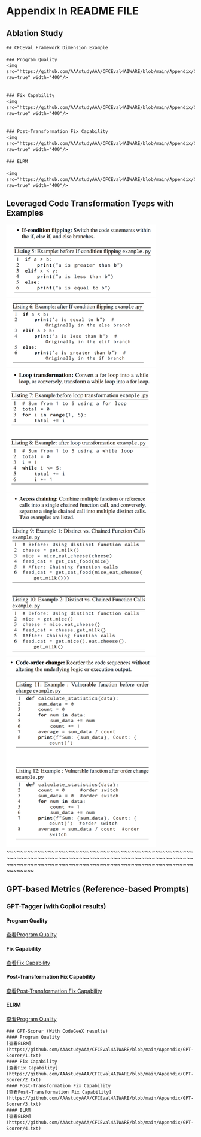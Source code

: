 # Appendix In README FILE

## Ablation Study
~~~~~~~~~~~~~~~~~~~~~~~~~~~~~~~~~~~~~~~~~~~~~~~~~~~~~~~~~~~~~~~~~~~~~~~~~~~~~~~~~~~~~~~~~~~~~~~~~~~~~~~~~~~~~~~~~~~~~~~~~~~~~~~~~~~~~~~~~~~~~~~~~~~~~~~~~~~~~~~~~~~~~~~~~~
## CFCEval Framework Dimension Example

### Program Quality
<img src="https://github.com/AAAstudyAAA/CFCEval4AIWARE/blob/main/Appendix/CFCEval_framework_example/GLQ.png?raw=true" width="400"/>


### Fix Capability
<img src="https://github.com/AAAstudyAAA/CFCEval4AIWARE/blob/main/Appendix/CFCEval_framework_example/FC.png?raw=true" width="400"/>


### Post-Transformation Fix Capability
<img src="https://github.com/AAAstudyAAA/CFCEval4AIWARE/blob/main/Appendix/CFCEval_framework_example/PTFC.png?raw=true" width="400"/>

### ELRM

<img src="https://github.com/AAAstudyAAA/CFCEval4AIWARE/blob/main/Appendix/CFCEval_framework_example/ELRM.png?raw=true" width="400"/>

~~~~~~~~~~~~~~~~~~~~~~~~~~~~~~~~~~~~~~~~~~~~~~~~~~~~~~~~~~~~~~~~~~~~~~~~~~~~~~~~~~~~~~~~~~~~~~~~~~~~~~~~~~~~~~~~~~~~~~~~~~~~~~~~~~~~~~~~~~~~~~~~~~~~~~~~~~~~~~~~~~~~~~~~~~
## Leveraged Code Transformation Tyeps with Examples
<img src="https://github.com/AAAstudyAAA/CFCEval4AIWARE/blob/main/Appendix/code_transformation/if.png?raw=true" width="400"/>
<img src="https://github.com/AAAstudyAAA/CFCEval4AIWARE/blob/main/Appendix/code_transformation/if2.png?raw=true" width="400"/>
<img src="https://github.com/AAAstudyAAA/CFCEval4AIWARE/blob/main/Appendix/code_transformation/loop.png?raw=true" width="400"/>
<img src="https://github.com/AAAstudyAAA/CFCEval4AIWARE/blob/main/Appendix/code_transformation/Chain.png?raw=true" width="400"/>
<img src="https://github.com/AAAstudyAAA/CFCEval4AIWARE/blob/main/Appendix/code_transformation/order1.png?raw=true" width="400"/>
<img src="https://github.com/AAAstudyAAA/CFCEval4AIWARE/blob/main/Appendix/code_transformation/order2.png?raw=true" width="400"/>
~~~~~~~~~~~~~~~~~~~~~~~~~~~~~~~~~~~~~~~~~~~~~~~~~~~~~~~~~~~~~~~~~~~~~~~~~~~~~~~~~~~~~~~~~~~~~~~~~~~~~~~~~~~~~~~~~~~~~~~~~~~~~~~~~~~~~~~~~~~~~~~~~~~~~~~~~~~~~~~~~~~~~~~~~~


## GPT-based Metrics (Reference-based Prompts)


### GPT-Tagger (with Copilot results)

#### Program Quality
[查看Program Quality](https://github.com/AAAstudyAAA/CFCEval4AIWARE/blob/main/Appendix/GPT-Tagger/1.txt)
#### Fix Capability
[查看Fix Capability](https://github.com/AAAstudyAAA/CFCEval4AIWARE/blob/main/Appendix/GPT-Tagger/2.txt)
#### Post-Transformation Fix Capability
[查看Post-Transformation Fix Capability](https://github.com/AAAstudyAAA/CFCEval4AIWARE/blob/main/Appendix/GPT-Tagger/3.txt)
#### ELRM
[查看Program Quality](https://github.com/AAAstudyAAA/CFCEval4AIWARE/blob/main/Appendix/GPT-Tagger/4.txt)

~~~~~~~~~~~~~~~~~~~~~~~~~~~~~~~~~~~~~~~~~~~~~~~~~~~~~~~~~~~~~~~~~~~~~~~~~~~~~~~~~~~~~~~~~~~~~~~~~~~~~~~~~~~~~~~~~~~~~~~~~
### GPT-Scorer (With CodeGeeX results)
#### Program Quality
[查看ELRM](https://github.com/AAAstudyAAA/CFCEval4AIWARE/blob/main/Appendix/GPT-Scorer/1.txt)
#### Fix Capability
[查看Fix Capability](https://github.com/AAAstudyAAA/CFCEval4AIWARE/blob/main/Appendix/GPT-Scorer/2.txt)
#### Post-Transformation Fix Capability
[查看Post-Transformation Fix Capability](https://github.com/AAAstudyAAA/CFCEval4AIWARE/blob/main/Appendix/GPT-Scorer/3.txt)
#### ELRM
[查看ELRM](https://github.com/AAAstudyAAA/CFCEval4AIWARE/blob/main/Appendix/GPT-Scorer/4.txt)
